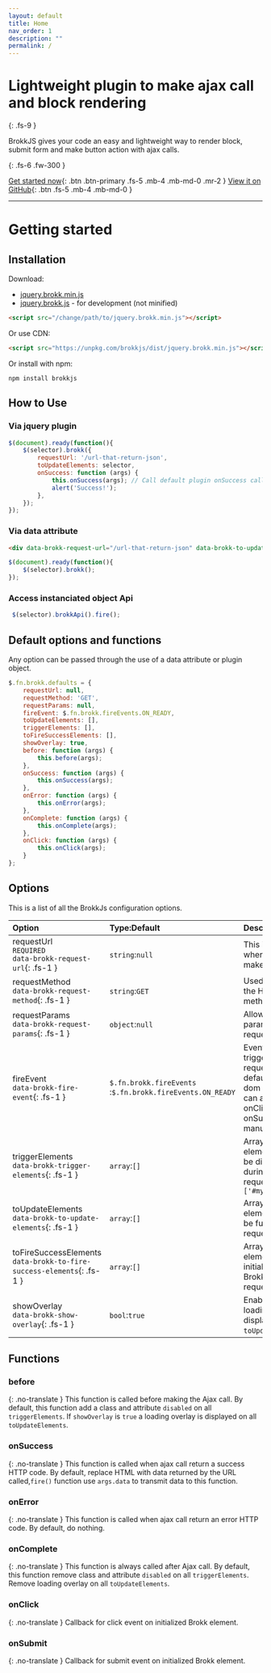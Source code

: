 ```yaml
---
layout: default
title: Home
nav_order: 1
description: ""
permalink: /
---
```


<link rel="alternate" hreflang="en" href="https://brokkjs.com">
<link rel="alternate" hreflang="fr" href="https://fr.brokkjs.com">
<script type="text/javascript" src="https://cdn-staging.weglot.com/weglot.min.js"></script>
<script>
    Weglot.initialize({
        api_key: 'wg_1283797eafe362bb148839b93aee185f0'
    });
</script>

# Lightweight plugin to make ajax call and block rendering
{: .fs-9 }

BrokkJS gives your code an easy and lightweight way to render block, submit form and make button action with ajax calls.

{: .fs-6 .fw-300 }

[Get started now](#getting-started){: .btn .btn-primary .fs-5 .mb-4 .mb-md-0 .mr-2 } [View it on GitHub](https://github.com/weglot/brokkJS){: .btn .fs-5 .mb-4 .mb-md-0 }

---


# Getting started
## Installation

Download:
- [jquery.brokk.min.js](https://unpkg.com/brokkjs/dist/jquery.brokk.min.js) 
- [jquery.brokk.js](https://unpkg.com/brokkjs/src/jquery.brokk.js ) - for development (not minified)

```html
<script src="/change/path/to/jquery.brokk.min.js"></script>
```

Or use CDN:
```html
<script src="https://unpkg.com/brokkjs/dist/jquery.brokk.min.js"></script>
```

Or install with npm:
```
npm install brokkjs
```


## How to Use

### Via jquery plugin

```javascript
$(document).ready(function(){
    $(selector).brokk({
        requestUrl: '/url-that-return-json',
        toUpdateElements: selector,
        onSuccess: function (args) {
            this.onSuccess(args); // Call default plugin onSuccess callback
            alert('Success!');
        },
    });
});
```

### Via data attribute

```html
<div data-brokk-request-url="/url-that-return-json" data-brokk-to-update-elements="this"></div>
```

```javascript
$(document).ready(function(){
    $(selector).brokk();
});
```

### Access instanciated object Api
```javascript
 $(selector).brokkApi().fire();
```

## Default options and functions

Any option can be passed through the use of a data attribute or plugin object.

```javascript
$.fn.brokk.defaults = {
    requestUrl: null,
    requestMethod: 'GET',
    requestParams: null,
    fireEvent: $.fn.brokk.fireEvents.ON_READY,
    toUpdateElements: [],
    triggerElements: [],
    toFireSuccessElements: [],
    showOverlay: true,
    before: function (args) {
        this.before(args);
    },
    onSuccess: function (args) {
        this.onSuccess(args);
    },
    onError: function (args) {
        this.onError(args);
    },
    onComplete: function (args) {
        this.onComplete(args);
    },
    onClick: function (args) {
        this.onClick(args);
    }
};
```

## Options

This is a list of all the BrokkJs configuration options.

| Option | Type:Default | Description |
|:--|:--|:----|
| requestUrl<br/>`REQUIRED`<br/>`data-brokk-request-url`{: .fs-1 } | `string`:`null` | This is the url where Brokk will make the request. |
| requestMethod<br/>`data-brokk-request-method`{: .fs-1 } | `string`:`GET` | Used to define the HTTP request method. |
| requestParams<br/>`data-brokk-request-params`{: .fs-1 } | `object`:`null` | Allow you to pass params with the request. |
| fireEvent<br/>`data-brokk-fire-event`{: .fs-1 } | `$.fn.brokk.fireEvents`<br/>:`$.fn.brokk.fireEvents.ON_READY` | Event that will trigger the request, by default is when dom is ready. You can also trigger it onClick, onSubmit or manually. |
| triggerElements<br/>`data-brokk-trigger-elements`{: .fs-1 } | `array`:`[]` | Array of dom elements that will be disabled during du request. Ex: `['#my-button']` |
| toUpdateElements<br/>`data-brokk-to-update-elements`{: .fs-1 } |  `array`:`[]` | Array of dom elements that will be fulfilled with request result. |
| toFireSuccessElements<br/>`data-brokk-to-fire-success-elements`{: .fs-1 } |  `array`:`[]` | Array of dom elements initialized with Brokk to fire on request success. |
| showOverlay<br/>`data-brokk-show-overlay`{: .fs-1 } | `bool`:`true` | Enable or disable loading overlay display on `toUpdateElements`. |

## Functions
### before
{: .no-translate }
This function is called before making the Ajax call.
By default, this function add a class and attribute `disabled` on all `triggerElements`. If `showOverlay` is `true` a loading overlay is displayed on all `toUpdateElements`.


### onSuccess
{: .no-translate }
This function is called when ajax call return a success HTTP code.
By default, replace HTML with data returned by the URL called,`fire()` function use `args.data` to transmit data to this function.

### onError
{: .no-translate }
This function is called when ajax call return an error HTTP code.
By default, do nothing.

### onComplete
{: .no-translate }
This function is always called after Ajax call.
By default, this function remove class and attribute `disabled` on all `triggerElements`. Remove loading overlay on all `toUpdateElements`.

### onClick
{: .no-translate }
Callback for click event on initialized Brokk element.
 
### onSubmit
{: .no-translate }
Callback for submit event on initialized Brokk element.